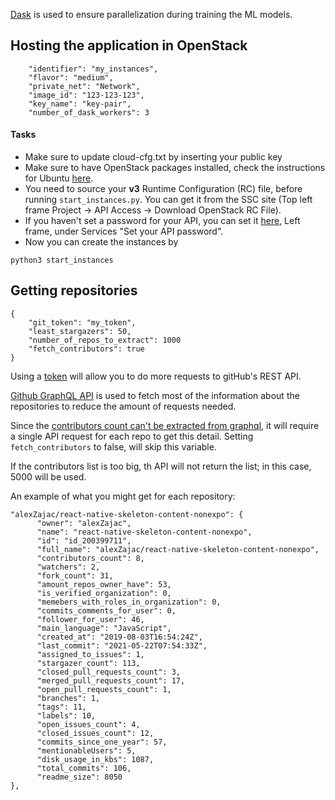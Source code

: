 [Dask](https://docs.dask.org/en/latest/) is used to ensure parallelization
during training the ML models.

## Hosting the application in OpenStack
```
    "identifier": "my_instances",
    "flavor": "medium",
    "private_net": "Network",
    "image_id": "123-123-123",
    "key_name": "key-pair",
    "number_of_dask_workers": 3
```

#### Tasks

- Make sure to update cloud-cfg.txt by inserting your public key
- Make sure to have OpenStack packages installed, check the instructions for Ubuntu [here](https://docs.openstack.org/install-guide/environment-packages-ubuntu.html).
- You need to source  your **v3** Runtime Configuration (RC) file, before running
`start_instances.py`. You can get it from the SSC site (Top left frame Project
-> API Access -> Download OpenStack RC File).
- If you haven't set a password for your API, you can set it
[here](https:///cloud.snic.se/), Left frame, under Services "Set your API
password".
- Now you can create the instances by
```
python3 start_instances 
```


## Getting repositories
```
{
    "git_token": "my_token",
    "least_stargazers": 50,
    "number_of_repos_to_extract": 1000
    "fetch_contributors": true
}
```
Using a [token](https://docs.github.com/en/github/authenticating-to-github/creating-a-personal-access-token) will allow you to do more requests to gitHub's REST API.

[Github GraphQL API](https://docs.github.com/en/graphql) is used to fetch most
of the information about the repositories to reduce the amount of requests
needed.

Since the [contributors count can't be extracted from graphql](https://github.community/t/graphql-get-repository-contributors/14422), it will require a single API request for each repo to get this detail. Setting `fetch_contributors` to false, will skip this variable.

If the contributors list is too big, th API will not return the list; in this
case, 5000 will be used.

An example of what you might get for each repository:

```
"alexZajac/react-native-skeleton-content-nonexpo": {
      "owner": "alexZajac",
      "name": "react-native-skeleton-content-nonexpo",
      "id": "id_200399711",
      "full_name": "alexZajac/react-native-skeleton-content-nonexpo",
      "contributors_count": 8,
      "watchers": 2,
      "fork_count": 31,
      "amount_repos_owner_have": 53,
      "is_verified_organization": 0,
      "memebers_with_roles_in_organization": 0,
      "commits_comments_for_user": 0,
      "follower_for_user": 46,
      "main_language": "JavaScript",
      "created_at": "2019-08-03T16:54:24Z",
      "last_commit": "2021-05-22T07:54:33Z",
      "assigned_to_issues": 1,
      "stargazer_count": 113,
      "closed_pull_requests_count": 3,
      "merged_pull_requests_count": 17,
      "open_pull_requests_count": 1,
      "branches": 1,
      "tags": 11,
      "labels": 10,
      "open_issues_count": 4,
      "closed_issues_count": 12,
      "commits_since_one_year": 57,
      "mentionableUsers": 5,
      "disk_usage_in_kbs": 1087,
      "total_commits": 106,
      "readme_size": 8050
},
```
